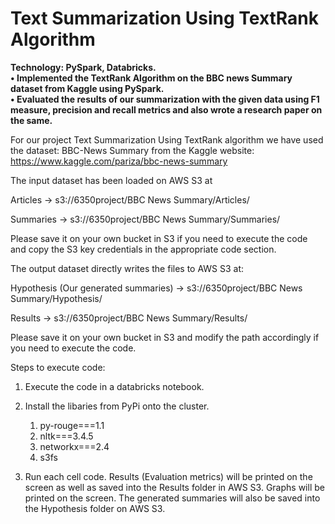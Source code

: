 # Text Summarization Using TextRank Algorithm			

**Technology: PySpark, Databricks.<br>
• Implemented the TextRank Algorithm on the BBC news Summary dataset from Kaggle using PySpark.<br> 
• Evaluated the results of our summarization with the given data using F1 measure, precision and recall metrics and also wrote a research paper on the same.<br>**

For our project Text Summarization Using TextRank algorithm we have used the dataset: BBC-News Summary from the Kaggle website: https://www.kaggle.com/pariza/bbc-news-summary

The input dataset has been loaded on AWS S3 at 

Articles 	-> s3://6350project/BBC News Summary/Articles/

Summaries 	-> s3://6350project/BBC News Summary/Summaries/

Please save it on your own bucket in S3 if you need to execute the code and copy the S3 key credentials in the appropriate code section.  


The output dataset directly writes the files to AWS S3 at:

Hypothesis (Our generated summaries) 	-> s3://6350project/BBC News Summary/Hypothesis/

Results				 	-> s3://6350project/BBC News Summary/Results/

Please save it on your own bucket in S3 and modify the path accordingly if you need to execute the code.

Steps to execute code:
1. Execute the code in a databricks notebook.

2. Install the libaries from PyPi onto the cluster.
	1. py-rouge===1.1
	2. nltk===3.4.5
	3. networkx===2.4
	4. s3fs

3. Run each cell code. Results (Evaluation metrics) will be printed on the screen as well as saved into the Results folder in AWS S3. Graphs will be printed on the screen. The generated summaries will also be saved into the Hypothesis folder on AWS S3.



